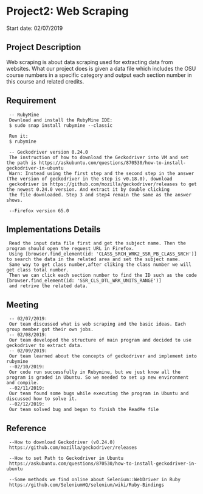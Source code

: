 # Project2: Web Scraping
Start date: 02/07/2019
## Project Description
Web scraping is about data scraping used for extracting data from websites. What our project does is given a data file which includes the OSU course numbers in a specific category and output each section number in this course and related credits.
## Requirement
     -- RubyMine
     Download and install the RubyMine IDE:
     $ sudo snap install rubymine --classic
     
     Run it:
     $ rubymine
     
     -- Geckodriver version 0.24.0
     The instruction of how to download the Geckodriver into VM and set the path is https://askubuntu.com/questions/870530/how-to-install-geckodriver-in-ubuntu 
     Warn: Instead using the first step and the second step in the answer (The version of geckodriver in the step is v0.18.0), download
     geckodriver in https://github.com/mozilla/geckodriver/releases to get the newest 0.24.0 version. And extract it by double clicking
     the file downloaded. Step 3 and step4 remain the same as the answer shows.
     
     --Firefox version 65.0
     

## Implementations Details
     Read the input data file first and get the subject name. Then the program should open the request URL in Firefox.
     Using [browser.find_element(id: 'CLASS_SRCH_WRK2_SSR_PB_CLASS_SRCH')] to search the data in the related area and set the subject name. 
     Same way to get class number,after cliking the class number we will get class total number. 
     Then we can click each section number to find the ID such as the code [browser.find_element(id: 'SSR_CLS_DTL_WRK_UNITS_RANGE')] 
     and retrive the related data.
     
     
## Meeting
     -- 02/07/2019:
     Our team discussed what is web scraping and the basic ideas. Each group member got their own jobs.
     -- 02/08/2019:
     Our team developed the structure of main program and decided to use geckodriver to extract data.
     -- 02/09/2019:
     Our team learned about the concepts of geckodriver and implement into rubymine
     --02/10/2019:
     Our code run successfully in Rubymine, but we just know all the program is graded in Ubuntu. So we needed to set up new environment and compile.
     --02/11/2019:
     Our team found some bugs while executing the program in Ubuntu and discussed how to solve it.
     --02/12/2019:
     Our team solved bug and began to finish the ReadMe file
     
## Reference
     --How to download Geckodriver (v0.24.0)
     https://github.com/mozilla/geckodriver/releases
     
     --How to set Path to Geckodriver in Ubuntu
     https://askubuntu.com/questions/870530/how-to-install-geckodriver-in-ubuntu
     
     --Some methods we find online about Selenium::WebDriver in Ruby
     https://github.com/SeleniumHQ/selenium/wiki/Ruby-Bindings
     
    
